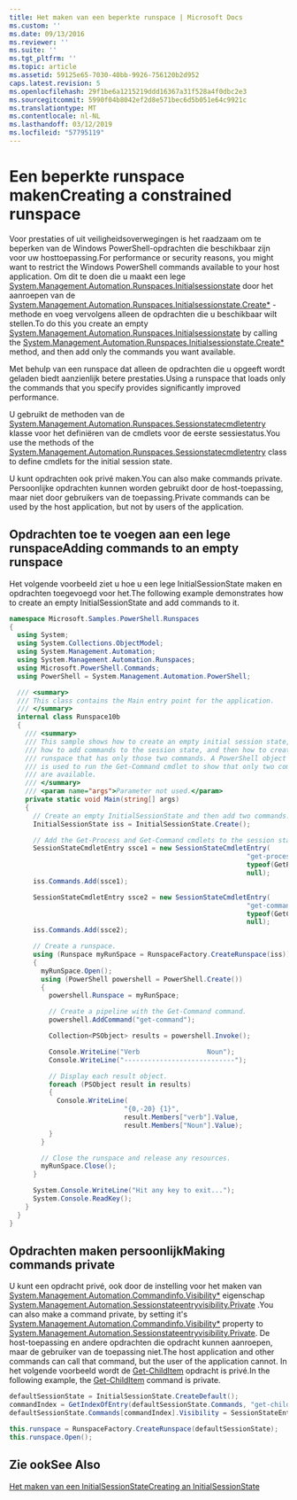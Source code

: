 ```yaml
---
title: Het maken van een beperkte runspace | Microsoft Docs
ms.custom: ''
ms.date: 09/13/2016
ms.reviewer: ''
ms.suite: ''
ms.tgt_pltfrm: ''
ms.topic: article
ms.assetid: 59125e65-7030-40bb-9926-756120b2d952
caps.latest.revision: 5
ms.openlocfilehash: 29f1be6a1215219ddd16367a31f528a4f0dbc2e3
ms.sourcegitcommit: 5990f04b8042ef2d8e571bec6d5b051e64c9921c
ms.translationtype: MT
ms.contentlocale: nl-NL
ms.lasthandoff: 03/12/2019
ms.locfileid: "57795119"
---
```

# <a name="creating-a-constrained-runspace"></a><span data-ttu-id="ef739-102">Een beperkte runspace maken</span><span class="sxs-lookup"><span data-stu-id="ef739-102">Creating a constrained runspace</span></span>

<span data-ttu-id="ef739-103">Voor prestaties of uit veiligheidsoverwegingen is het raadzaam om te beperken van de Windows PowerShell-opdrachten die beschikbaar zijn voor uw hosttoepassing.</span><span class="sxs-lookup"><span data-stu-id="ef739-103">For performance or security reasons, you might want to restrict the Windows PowerShell commands available to your host application.</span></span> <span data-ttu-id="ef739-104">Om dit te doen die u maakt een lege [System.Management.Automation.Runspaces.Initialsessionstate](/dotnet/api/System.Management.Automation.Runspaces.InitialSessionState) door het aanroepen van de [System.Management.Automation.Runspaces.Initialsessionstate.Create\*](/dotnet/api/System.Management.Automation.Runspaces.InitialSessionState.Create) -methode en voeg vervolgens alleen de opdrachten die u beschikbaar wilt stellen.</span><span class="sxs-lookup"><span data-stu-id="ef739-104">To do this you create an empty [System.Management.Automation.Runspaces.Initialsessionstate](/dotnet/api/System.Management.Automation.Runspaces.InitialSessionState) by calling the [System.Management.Automation.Runspaces.Initialsessionstate.Create\*](/dotnet/api/System.Management.Automation.Runspaces.InitialSessionState.Create) method, and then add only the commands you want available.</span></span>

 <span data-ttu-id="ef739-105">Met behulp van een runspace dat alleen de opdrachten die u opgeeft wordt geladen biedt aanzienlijk betere prestaties.</span><span class="sxs-lookup"><span data-stu-id="ef739-105">Using a runspace that loads only the commands that you specify provides significantly improved performance.</span></span>

 <span data-ttu-id="ef739-106">U gebruikt de methoden van de [System.Management.Automation.Runspaces.Sessionstatecmdletentry](/dotnet/api/System.Management.Automation.Runspaces.SessionStateCmdletEntry) klasse voor het definiëren van de cmdlets voor de eerste sessiestatus.</span><span class="sxs-lookup"><span data-stu-id="ef739-106">You use the methods of the [System.Management.Automation.Runspaces.Sessionstatecmdletentry](/dotnet/api/System.Management.Automation.Runspaces.SessionStateCmdletEntry) class to define cmdlets for the initial session state.</span></span>

 <span data-ttu-id="ef739-107">U kunt opdrachten ook privé maken.</span><span class="sxs-lookup"><span data-stu-id="ef739-107">You can also make commands private.</span></span> <span data-ttu-id="ef739-108">Persoonlijke opdrachten kunnen worden gebruikt door de host-toepassing, maar niet door gebruikers van de toepassing.</span><span class="sxs-lookup"><span data-stu-id="ef739-108">Private commands can be used by the host application, but not by users of the application.</span></span>

## <a name="adding-commands-to-an-empty-runspace"></a><span data-ttu-id="ef739-109">Opdrachten toe te voegen aan een lege runspace</span><span class="sxs-lookup"><span data-stu-id="ef739-109">Adding commands to an empty runspace</span></span>

 <span data-ttu-id="ef739-110">Het volgende voorbeeld ziet u hoe u een lege InitialSessionState maken en opdrachten toegevoegd voor het.</span><span class="sxs-lookup"><span data-stu-id="ef739-110">The following example demonstrates how to create an empty InitialSessionState and add commands to it.</span></span>

```csharp
namespace Microsoft.Samples.PowerShell.Runspaces
{
  using System;
  using System.Collections.ObjectModel;
  using System.Management.Automation;
  using System.Management.Automation.Runspaces;
  using Microsoft.PowerShell.Commands;
  using PowerShell = System.Management.Automation.PowerShell;

  /// <summary>
  /// This class contains the Main entry point for the application.
  /// </summary>
  internal class Runspace10b
  {
    /// <summary>
    /// This sample shows how to create an empty initial session state,
    /// how to add commands to the session state, and then how to create a
    /// runspace that has only those two commands. A PowerShell object
    /// is used to run the Get-Command cmdlet to show that only two commands
    /// are available.
    /// </summary>
    /// <param name="args">Parameter not used.</param>
    private static void Main(string[] args)
    {
      // Create an empty InitialSessionState and then add two commands.
      InitialSessionState iss = InitialSessionState.Create();

      // Add the Get-Process and Get-Command cmdlets to the session state.
      SessionStateCmdletEntry ssce1 = new SessionStateCmdletEntry(
                                                            "get-process",
                                                            typeof(GetProcessCommand),
                                                            null);
      iss.Commands.Add(ssce1);

      SessionStateCmdletEntry ssce2 = new SessionStateCmdletEntry(
                                                            "get-command",
                                                            typeof(GetCommandCommand),
                                                            null);
      iss.Commands.Add(ssce2);

      // Create a runspace.
      using (Runspace myRunSpace = RunspaceFactory.CreateRunspace(iss))
      {
        myRunSpace.Open();
        using (PowerShell powershell = PowerShell.Create())
        {
          powershell.Runspace = myRunSpace;

          // Create a pipeline with the Get-Command command.
          powershell.AddCommand("get-command");

          Collection<PSObject> results = powershell.Invoke();

          Console.WriteLine("Verb                 Noun");
          Console.WriteLine("----------------------------");

          // Display each result object.
          foreach (PSObject result in results)
          {
            Console.WriteLine(
                             "{0,-20} {1}",
                             result.Members["verb"].Value,
                             result.Members["Noun"].Value);
          }
        }

        // Close the runspace and release any resources.
        myRunSpace.Close();
      }

      System.Console.WriteLine("Hit any key to exit...");
      System.Console.ReadKey();
    }
  }
}
```

## <a name="making-commands-private"></a><span data-ttu-id="ef739-111">Opdrachten maken persoonlijk</span><span class="sxs-lookup"><span data-stu-id="ef739-111">Making commands private</span></span>

 <span data-ttu-id="ef739-112">U kunt een opdracht privé, ook door de instelling voor het maken van [System.Management.Automation.Commandinfo.Visibility\*](/dotnet/api/System.Management.Automation.CommandInfo.Visibility) eigenschap [System.Management.Automation.Sessionstateentryvisibility.Private](/dotnet/api/System.Management.Automation.SessionStateEntryVisibility.Private) .</span><span class="sxs-lookup"><span data-stu-id="ef739-112">You can also make a command private, by setting it's [System.Management.Automation.Commandinfo.Visibility\*](/dotnet/api/System.Management.Automation.CommandInfo.Visibility) property to [System.Management.Automation.Sessionstateentryvisibility.Private](/dotnet/api/System.Management.Automation.SessionStateEntryVisibility.Private).</span></span> <span data-ttu-id="ef739-113">De host-toepassing en andere opdrachten die opdracht kunnen aanroepen, maar de gebruiker van de toepassing niet.</span><span class="sxs-lookup"><span data-stu-id="ef739-113">The host application and other commands can call that command, but the user of the application cannot.</span></span> <span data-ttu-id="ef739-114">In het volgende voorbeeld wordt de [Get-ChildItem](/powershell/module/Microsoft.PowerShell.Management/Get-ChildItem) opdracht is privé.</span><span class="sxs-lookup"><span data-stu-id="ef739-114">In the following example, the [Get-ChildItem](/powershell/module/Microsoft.PowerShell.Management/Get-ChildItem) command is private.</span></span>

```csharp
defaultSessionState = InitialSessionState.CreateDefault();
commandIndex = GetIndexOfEntry(defaultSessionState.Commands, "get-childitem");
defaultSessionState.Commands[commandIndex].Visibility = SessionStateEntryVisibility.Private;

this.runspace = RunspaceFactory.CreateRunspace(defaultSessionState);
this.runspace.Open();
```

## <a name="see-also"></a><span data-ttu-id="ef739-115">Zie ook</span><span class="sxs-lookup"><span data-stu-id="ef739-115">See Also</span></span>

 [<span data-ttu-id="ef739-116">Het maken van een InitialSessionState</span><span class="sxs-lookup"><span data-stu-id="ef739-116">Creating an InitialSessionState</span></span>](./creating-an-initialsessionstate.md)
